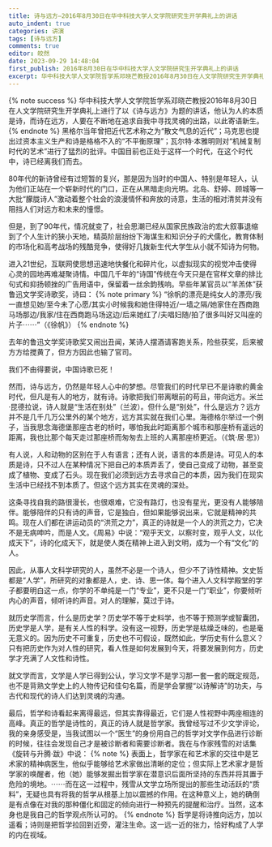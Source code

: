 ```yaml
---
title: 诗与远方—2016年8月30日在华中科技大学人文学院研究生开学典礼上的讲话
auto_indent: true
categories: 讲演
tags: [诗与远方]
comments: true
editor: 皎然
date: 2023-09-29 14:48:04
first_publish: 2016年8月30日在华中科技大学人文学院研究生开学典礼上的讲话
excerpt: 华中科技大学人文学院哲学系邓晓芒教授2016年8月30日在人文学院研究生开学典礼上进行了以《诗与远方》为题的讲话，他认为人的本质是诗，而诗在远方，人要在不断地在追求自我中寻找灵魂的出路，以此寄语新生。
---
```

{% note success %}
华中科技大学人文学院哲学系邓晓芒教授2016年8月30日在人文学院研究生开学典礼上进行了以《诗与远方》为题的讲话，他认为人的本质是诗，而诗在远方，人要在不断地在追求自我中寻找灵魂的出路，以此寄语新生。
{% endnote %}
黑格尔当年曾把近代艺术称之为“散文气息的近代”；马克思也提出过资本主义生产和诗是格格不入的“不平衡原理”；瓦尔特·本雅明则对“机械复制时代的艺术”进行了猛烈的批评。中国目前也正处于这样一个时代，在这个时代中，诗已经离我们而去。

80年代的新诗曾经有过短暂的复兴，那是因为当时的中国人、特别是年轻人，认为他们正站在一个崭新时代的门口，正在从黑暗走向光明。北岛、舒婷、顾城等一大批“朦胧诗人”激动着整个社会的浪漫情怀和奔放的诗意，生活的相对清贫并没有阻挡人们对远方和未来的憧憬。

但是，到了90年代，情况就变了，社会思潮已经从国家民族政治的宏大叙事退缩到了个人生计的狭小天地，精英阶层纷纷下海谋生和知识分子的犬儒化，教育体制的市场化和高考战场的残酷竞争，使得好几拨新生代大学生从小就不知诗为何物。

进入21世纪，互联网使思想迅速地快餐化和碎片化，以虚拟现实的视觉冲击使得心灵的园地再难凝聚诗情。中国几千年的“诗国”传统在今天只是在官样文章的排比句式和抑扬顿挫的广告用语中，保留着一丝余韵残响。早些年某官员以“羊羔体”获鲁迅文学奖诗歌奖，诗曰：
{% note primary %}
“徐帆的漂亮是纯女人的漂亮/我一直想见她/至今未了心愿/其实小时候我和她住得特近/一墙之隔/她家住在西商跑马场那边/我家/住在西商跑马场这边/后来她红了/夫唱妇随/拍了很多叫好又叫座的片子⋯⋯”（《徐帆》）
{% endnote %}

去年的鲁迅文学奖诗歌奖又闹出丑闻，某诗人摆酒请客跑关系，险些获奖，后来被方方给搅黄了，但方方因此也输了官司。

我们不由得要说，中国诗歌已死！

然而，诗与远方，仍然是年轻人心中的梦想。尽管我们的时代早已不是诗歌的黄金时代，但凡是有人的地方，就有诗。诗歌把我们带离眼前的苟且，带向远方。米兰·昆德拉说，诗人就是“生活在别处”（兰波）。但什么是“别处”，什么是远方？远方并不是几千几万公里外的某个地方，远方其实就在我们心里。海德格尔举过一个例子，当我思念海德堡那座古老的桥时，哪怕我此时距离那个城市和那座桥有遥远的距离，我也比那个每天走过那座桥而匆匆去上班的人离那座桥更近。（《筑·居·思》）

有人说，人和动物的区别在于人有语言；还有人说，语言的本质是诗。可见人的本质是诗，只不过人在某种情况下把自己的本质弄丢了，使自己变成了动物，甚至变成了植物、变成了石头。现在我们必须到远方去寻求自己的本质，因为我们在现实生活中已经找不到本质了。但这个远方其实在灵魂的深处。

这条寻找自我的路很漫长，也很艰难，它没有路灯，也没有星光，更没有人能够陪伴。能够陪伴的只有诗的声音，它是独白，但如果能够说出来，它就是精神的共鸣。现在人们都在讲运动员的“洪荒之力”，真正的诗就是一个人的洪荒之力，它决不是无病呻吟，而是人文。《周易》中说：“观乎天文，以察时变，观乎人文，以化成天下”，诗的化成天下，就是使人类在精神上进入到文明，成为一个有“文化”的人。

因此，从事人文科学研究的人，虽然不必是一个诗人，但少不了诗性精神。文史哲都是“人学”，所研究的对象都是人，史、诗、思一体。每个进入人文科学殿堂的学子都要明白这一点，你学的不单纯是一门“专业”，更不只是一门“职业”，你要倾听内心的声音，倾听诗的声音。对人的理解，莫过于诗。

就历史学而言，什么是历史学？历史学不等于史料学，也不等于预测学或智囊团，历史学是人学，是有关人性的科学。没有这一视野，历史学是枯燥乏味的，也是毫无意义的。因为历史不可重复，历史也不可假设，既然如此，学历史有什么意义？只有把历史作为对人性的研究，看人性是如何发展到今天，将要发展到何方，历史学才充满了人文性和诗性。

就文学而言，文学是人学已得到公认，学习文学不是学习那一套一套的既定规范，也不是背熟文学史上的人物传记和佳句名篇，而是学会掌握“以诗解诗”的功夫，与古代和现代的诗人们达到灵魂的沟通。

最后，哲学和诗看起来离得最远，但其实靠得最近，它们是人性视野中两座相连的高峰。真正的哲学是诗性的，真正的诗人就是哲学家。我曾经写过不少文学评论，我的亲身感受是，当我试图以一个“医生”的身份用自己的哲学对文学作品进行诊断的时候，往往会发现自己才是被诊断者和需要诊断者。我在与作家残雪的对话集《旋转与升腾·跋》中说：
{% note %}
表面上，哲学家在和艺术家的交往中是艺术家的精神病医生，他似乎能够给艺术家做出清晰的定位；但实际上艺术家才是哲学家的唤醒者，他（她）能够发掘出哲学家在潜意识后面所坚持的东西并将其置于危险的境地。⋯⋯而在这一过程中，残雪从文学立场所提出的那些生动活跃的“质料”，无疑也具有将我的哲学从根基上加以震撼的作用。在这种意义上，她的确倒是有点像在对我的那种僵化和固定的倾向进行一种预先的提醒和治疗。当然，这本身也是我自己的哲学观点所认可的。
{% endnote %}
哲学是将诗推向远方，加以遥看；诗则是把哲学拉回到近旁，灌注生命。这一远一近的张力，恰好构成了人学的内在视域。
